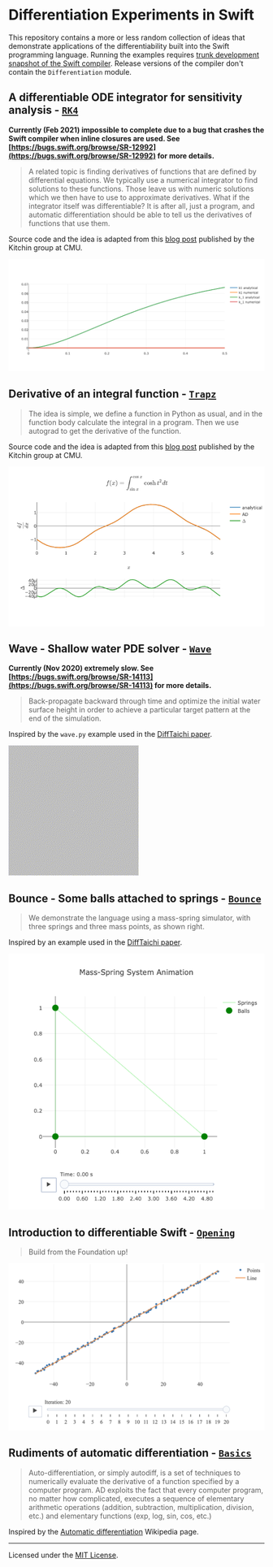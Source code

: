 
# Differentiation Experiments in Swift

This repository contains a more or less random collection of ideas that demonstrate applications of the differentiability built into the Swift programming language. Running the examples requires [trunk development snapshot of the Swift compiler](https://swift.org/download/#snapshots). Release versions of the compiler don't contain the `Differentiation` module.


## A differentiable ODE integrator for sensitivity analysis - [`RK4`](Sources/RK4/main.swift)

**Currently (Feb 2021) impossible to complete due to a bug that crashes the Swift compiler when inline closures are used. See [https://bugs.swift.org/browse/SR-12992](https://bugs.swift.org/browse/SR-12992) for more details.**

> A related topic is finding derivatives of functions that are defined by differential equations. We typically use a numerical integrator to find solutions to these functions. Those leave us with numeric solutions which we then have to use to approximate derivatives. What if the integrator itself was differentiable? It is after all, just a program, and automatic differentiation should be able to tell us the derivatives of functions that use them.

Source code and the idea is adapted from this [blog post](https://kitchingroup.cheme.cmu.edu/blog/2018/10/11/A-differentiable-ODE-integrator-for-sensitivity-analysis/) published by the Kitchin group at CMU.

![Figure 2](Sources/RK4/Figure%202.png?raw=true)


## Derivative of an integral function - [`Trapz`](Sources/Trapz/main.swift)

> The idea is simple, we define a function in Python as usual, and in the function body calculate the integral in a program. Then we use autograd to get the derivative of the function.

Source code and the idea is adapted from this [blog post](http://kitchingroup.cheme.cmu.edu/blog/2018/10/10/Autograd-and-the-derivative-of-an-integral-function/) published by the Kitchin group at CMU.

![Example 2](Sources/Trapz/Example%202.png?raw=true)


## Wave - Shallow water PDE solver - [`Wave`](Sources/Wave/main.swift)

**Currently (Nov 2020) extremely slow. See [https://bugs.swift.org/browse/SR-14113](https://bugs.swift.org/browse/SR-14113) for more details.**

> Back-propagate backward through time and optimize the initial water surface height in order to achieve a particular target pattern at the end of the simulation.

Inspired by the `wave.py` example used in the [DiffTaichi paper](https://arxiv.org/abs/1910.00935).

![Splash](Sources/Wave/Splash.gif?raw=true)


## Bounce - Some balls attached to springs - [`Bounce`](Sources/Bounce/main.swift)

> We demonstrate the language using a mass-spring simulator, with three springs and three mass points, as shown right.

Inspired by an example used in the [DiffTaichi paper](https://arxiv.org/abs/1910.00935).

![Evolution](Sources/Bounce/Evolution.png?raw=true)


## Introduction to differentiable Swift - [`Opening`](Sources/Opening/main.swift)

> Build from the Foundation up!

![Curve Fritting](Sources/Opening/Curve%20Fitting.png?raw=true)


## Rudiments of automatic differentiation - [`Basics`](Sources/Basics/main.swift)

> Auto-differentiation, or simply autodiff, is a set of techniques to numerically evaluate the derivative of a function specified by a computer program. AD exploits the fact that every computer program, no matter how complicated, executes a sequence of elementary arithmetic operations (addition, subtraction, multiplication, division, etc.) and elementary functions (exp, log, sin, cos, etc.)

Inspired by the [Automatic differentiation](https://en.wikipedia.org/wiki/Automatic_differentiation) Wikipedia page.

---

Licensed under the [MIT License](License.txt).
